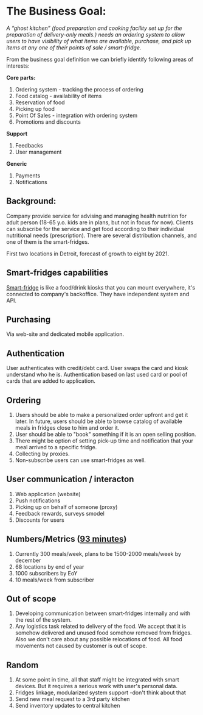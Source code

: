 # The Business Goal: 

*A “ghost kitchen” (food preparation and cooking facility set up for the preparation of delivery-only meals.) needs an ordering system to allow users to have visibility of what items are available, purchase, and pick up items at any one of their points of sale / smart-fridge.*

From the business goal definition we can briefly identify following areas of interests:

**Core parts:**
1. Ordering system - tracking the process of ordering 
1. Food catalog - availability of items
1. Reservation of food 
1. Picking up food
1. Point Of Sales - integration with ordering system
1. Promotions and discounts

**Support** 
1. Feedbacks
1. User management

**Generic**
1. Payments 
1. Notifications

## Background: 

Company provide service for advising and managing health nutrition for adult person (18-65 y.o. kids are in plans, but not in focus for now). Clients can subscribe for the service and get food according to their individual nutritional needs (prescription). There are several distribution channels, and one of them is the smart-fridges. 

First two locations in Detroit, forecast of growth to eight by 2021. 

## Smart-fridges capabilities 

[Smart-fridge](https://github.com/ldynia/archcolider/blob/master/docs/PRESENTATION%20-%20Design%20and%20Analysis%20of%20Software%20Architectures%20PDF%20Ver.pdf) is like a food/drink kiosks that you can mount everywhere, it's connected to company's backoffice. They have independent system and API. 

## Purchasing 

Via web-site and dedicated mobile application.

## Authentication 

User authenticates with credit/debt card. User swaps the card and kiosk understand who he is. Authentication based on last used card or pool of cards that are added to application. 

## Ordering 

1. Users should be able to make a personalized order upfront and get it later. In future, users should be able to browse catalog of available meals in fridges close to him and order it. 
2. User should be able to "book" something if it is an open selling position. 
3. There might be option of setting pick-up time and notification that your meal arrived to a specific fridge. 
1. Collecting by proxies.
4. Non-subscribe users can use smart-fridges as well.

## User communication / interacton 

1. Web application (website) 
1. Push notifications 
1. Picking up on behalf of someone (proxy) 
1. Feedback rewards, surveys smodel 
1. Discounts for users 

## Numbers/Metrics ([93 minutes](https://learning.oreilly.com/live-training/courses/architectural-katas/0636920458463/))

1. Currently 300 meals/week, plans to be 1500-2000 meals/week by december 
1. 68 locations by end of year 
1. 1000 subscribers by EoY  
1. 10 meals/week from subscriber 

## Out of scope

1. Developing communication between smart-fridges internally and with the rest of the system.
1. Any logistics task related to delivery of the food. We accept that it is somehow delivered and unused food somehow removed from fridges. Also we don't care about any possible relocations of food. All food movements not caused by customer is out of scope.

## Random 

1. At some point in time, all that staff might be integrated with smart devices. But it requires a serious work with user's personal data. 
1. Fridges linkage, modularized system support -don't think about that
1. Send new meal request to a 3rd party kitchen 
1. Send inventory updates to central kitchen
